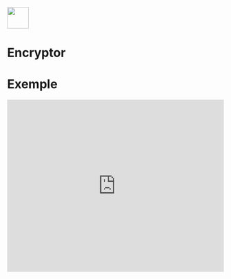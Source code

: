 <img src="https://www.flaticon.com/svg/static/icons/svg/939/939837.svg" width="50">

# Encryptor

# Exemple
<iframe height="400px" width="100%" src="https://repl.it/@guillaumedorsch/Crypter?lite=true" scrolling="no" frameborder="no" allowtransparency="true" allowfullscreen="true" sandbox="allow-forms allow-pointer-lock allow-popups allow-same-origin allow-scripts allow-modals"></iframe>
